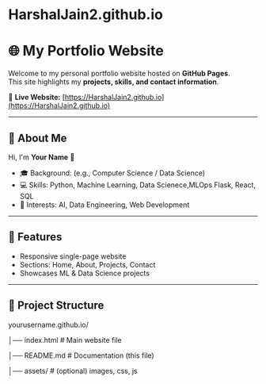 # HarshalJain2.github.io

# 🌐 My Portfolio Website

Welcome to my personal portfolio website hosted on **GitHub Pages**.  
This site highlights my **projects, skills, and contact information**.

🔗 **Live Website:** [https://HarshalJain2.github.io](https://HarshalJain2.github.io)

---

## 📖 About Me
Hi, I'm **Your Name** 👋  
- 🎓 Background: (e.g., Computer Science / Data Science)  
- 💻 Skills: Python, Machine Learning, Data Scienece,MLOps Flask, React, SQL  
- 🚀 Interests: AI, Data Engineering, Web Development  

---

## 🚀 Features
- Responsive single-page website  
- Sections: Home, About, Projects, Contact  
- Showcases ML & Data Science projects  

---

## 📂 Project Structure

yourusername.github.io/

│── index.html # Main website file

│── README.md # Documentation (this file)

│── assets/ # (optional) images, css, js
